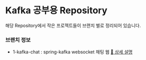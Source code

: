 # Kafka 공부용 Repository

해당 Repository에서 작은 프로젝트들이 브랜치 별로 정리되어 있습니다.

### 브랜치 정보

- 1-kafka-chat : spring-kafka websocket 채팅 웹 [📌 상세 설명](https://fuschia-relation-ba6.notion.site/1-kakfa-chat-5030e7a4deab43ac9b3ca9d558345b67)

